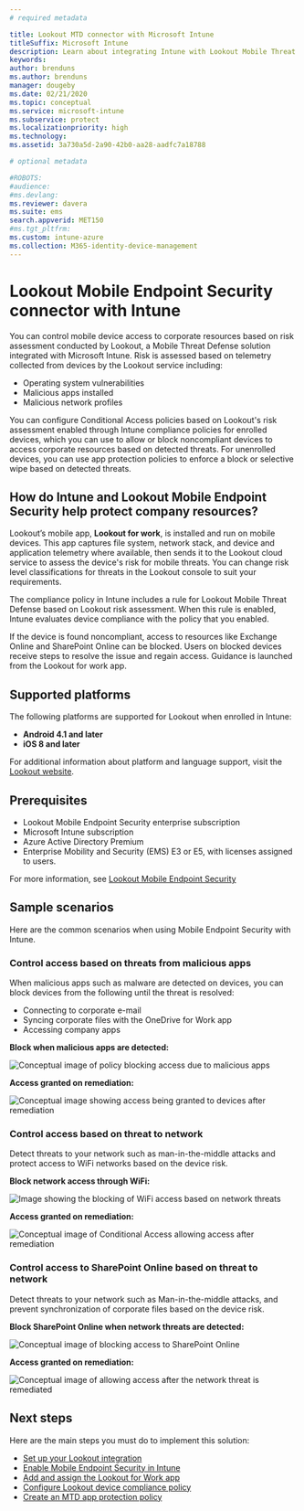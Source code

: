 ```yaml
---
# required metadata

title: Lookout MTD connector with Microsoft Intune
titleSuffix: Microsoft Intune
description: Learn about integrating Intune with Lookout Mobile Threat Defense (MTD) to control mobile device access to your corporate resources.
keywords:
author: brenduns
ms.author: brenduns
manager: dougeby
ms.date: 02/21/2020
ms.topic: conceptual
ms.service: microsoft-intune
ms.subservice: protect
ms.localizationpriority: high
ms.technology:
ms.assetid: 3a730a5d-2a90-42b0-aa28-aadfc7a18788

# optional metadata

#ROBOTS:
#audience:
#ms.devlang:
ms.reviewer: davera
ms.suite: ems
search.appverid: MET150
#ms.tgt_pltfrm:
ms.custom: intune-azure
ms.collection: M365-identity-device-management
---
```


# Lookout Mobile Endpoint Security connector with Intune

You can control mobile device access to corporate resources based on risk assessment conducted by Lookout, a Mobile Threat Defense solution integrated with Microsoft Intune. Risk is assessed based on telemetry collected from devices by the Lookout service including:
- Operating system vulnerabilities
- Malicious apps installed
- Malicious network profiles

You can configure Conditional Access policies based on Lookout's risk assessment enabled through Intune compliance policies for enrolled devices, which you can use to allow or block noncompliant devices to access corporate resources based on detected threats. For unenrolled devices, you can use app protection policies to enforce a block or selective wipe based on detected threats.

## How do Intune and Lookout Mobile Endpoint Security help protect company resources?
Lookout’s mobile app, **Lookout for work**, is installed and run on mobile devices. This app captures file system, network stack, and device and application telemetry where available, then sends it to the Lookout cloud service to assess the device's risk for mobile threats. You can change risk level classifications for threats in the Lookout console to suit your requirements.  

The compliance policy in Intune includes a rule for Lookout Mobile Threat Defense based on Lookout risk assessment. When this rule is enabled, Intune evaluates device compliance with the policy that you enabled.

If the device is found noncompliant, access to resources like Exchange Online and SharePoint Online can be blocked. Users on blocked devices receive steps to resolve the issue and regain access. Guidance is launched from the Lookout for work app.

## Supported platforms  
The following platforms are supported for Lookout when enrolled in Intune:
* **Android 4.1 and later**  
* **iOS 8 and later**  

For additional information about platform and language support, visit the [Lookout website](https://personal.support.lookout.com/hc/articles/114094140253).  

## Prerequisites
* Lookout Mobile Endpoint Security enterprise subscription  
* Microsoft Intune subscription
* Azure Active Directory Premium
* Enterprise Mobility and Security (EMS) E3 or E5, with licenses assigned to users.  

For more information, see [Lookout Mobile Endpoint Security](https://www.lookout.com/products/mobile-endpoint-security)

## Sample scenarios

Here are the common scenarios when using Mobile Endpoint Security with Intune.

### Control access based on threats from malicious apps
When malicious apps such as malware are detected on devices, you can block devices from the following until the threat is resolved:
* Connecting to corporate e-mail
* Syncing corporate files with the OneDrive for Work app
* Accessing company apps

**Block when malicious apps are detected:**

![Conceptual image of policy blocking access due to malicious apps](./media/lookout-mobile-threat-defense-connector/malicious-apps-blocked.png)

**Access granted on remediation:**

![Conceptual image showing access being granted to devices after remediation](./media/lookout-mobile-threat-defense-connector/malicious-apps-unblocked.png)

### Control access based on threat to network
Detect threats to your network such as man-in-the-middle attacks and protect access to WiFi networks based on the device risk.

**Block network access through WiFi:**

![Image showing the blocking of WiFi access based on network threats](./media/lookout-mobile-threat-defense-connector/network-wifi-blocked.png)

**Access granted on remediation:**

![Conceptual image of Conditional Access allowing access after remediation](./media/lookout-mobile-threat-defense-connector/network-wifi-unblocked.png)
### Control access to SharePoint Online based on threat to network

Detect threats to your network such as Man-in-the-middle attacks, and prevent synchronization of corporate files based on the device risk.

**Block SharePoint Online when network threats are detected:**

![Conceptual image of blocking access to SharePoint Online](./media/lookout-mobile-threat-defense-connector/network-spo-blocked.png)


**Access granted on remediation:**

![Conceptual image of allowing access after the network threat is remediated](./media/lookout-mobile-threat-defense-connector/network-spo-unblocked.png)

## Next steps
Here are the main steps you must do to implement this solution:
- [Set up your Lookout integration](lookout-mtd-connector-integration.md)
- [Enable Mobile Endpoint Security in Intune](mtd-connector-enable.md)
- [Add and assign the Lookout for Work app](mtd-apps-ios-app-configuration-policy-add-assign.md)
- [Configure Lookout device compliance policy](mtd-device-compliance-policy-create.md)
- [Create an MTD app protection policy](mtd-app-protection-policy.md)

